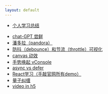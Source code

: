 ```yaml
---
layout: default
---
```


- <a href="https://blog.yuyy.tech/" target="_blank">个人学习总结</a>
<!-- - <a href="https://ai-next-web.yuyy.tech/" target="_blank">chat-GPT next web</a> -->
- <a href="https://ai.yuyy.tech/" target="_blank">chat-GPT 尝鲜</a>
- <a href="/pandora" target="_blank">潘多拉（pandora）</a>
- <a href="/debounce-vs-throttle" target="_blank">防抖（debounce）和节流（throttle）可视化</a>
- <a href="/canvas" target="_blank">canvas 动效</a>
- <a href="/vvconsole" target="_blank">手势唤起 vConsole</a>
- <a href="/async-vs-defer" target="_blank">async vs defer</a>
- <a href="/react-demo" target="_blank">React学习（手敲官网所有demo）</a>
- <a href="/multiple-window-3d-scene" target="_blank">量子纠缠</a>
- <a href="/video-in-h5" target="_blank">video in h5</a>

